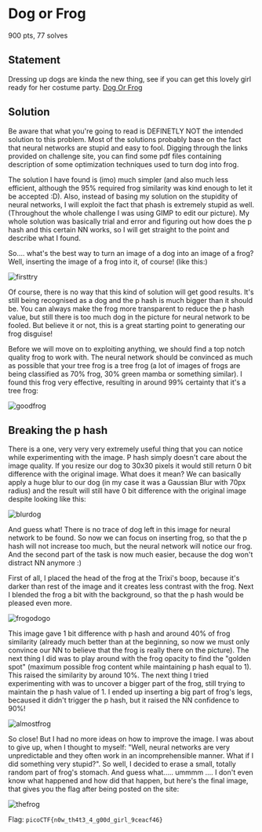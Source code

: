Dog or Frog
===========

900 pts, 77 solves

Statement
---------

Dressing up dogs are kinda the new thing, see if you can get this lovely girl ready for her costume party. [Dog Or Frog](http://2018shell2.picoctf.com:5467/)

Solution
--------

Be aware that what you're going to read is DEFINETLY NOT the intended solution to this problem. Most of the solutions probably base on the fact that neural networks are stupid and easy to fool. Digging through the links provided on challenge site, you can find some pdf files containing description of some optimization techniques used to turn dog into frog.

The solution I have found is (imo) much simpler (and also much less efficient, although the 95% required frog similarity was kind enough to let it be accepted :D). Also, instead of basing my solution on the stupidity of neural networks, I will exploit the fact that phash is extremely stupid as well. (Throughout the whole challenge I was using GIMP to edit our picture).
My whole solution was basically trial and error and figuring out how does the p hash and this certain NN works, so I will get straight to the point and describe what I found.

So.... what's the best way to turn an image of a dog into an image of a frog? Well, inserting the image of a frog into it, of course! (like this:)

![firsttry](img1.png)

Of course, there is no way that this kind of solution will get good results. It's still being recognised as a dog and the p hash is much bigger than it should be. You can always make the frog more transparent to reduce the p hash value, but still there is too much dog in the picture for neural network to be fooled. But believe it or not, this is a great starting point to generating our frog disguise!

Before we will move on to exploiting anything, we should find a top notch quality frog to work with. The neural network should be convinced as much as possible that your tree frog is a tree frog (a lot of images of frogs are being classified as 70% frog, 30% green mamba or something similar). I found this frog very effective, resulting in around 99% certainty that it's a tree frog:

![goodfrog](img2.png)

Breaking the p hash
-------------------

There is a one, very very very extremely useful thing that you can notice while experimenting with the image. P hash simply doesn't care about the image quality. If you resize our dog to 30x30 pixels it would still return 0 bit difference with the original image. What does it mean? We can basically apply a huge blur to our dog (in my case it was a Gaussian Blur with 70px radius) and the result will still have 0 bit difference with the original image despite looking like this:

![blurdog](img3.png)

And guess what! There is no trace of dog left in this image for neural network to be found. So now we can focus on inserting frog, so that the p hash will not increase too much, but the neural network will notice our frog. And the second part of the task is now much easier, because the dog won't distract NN anymore :)

First of all, I placed the head of the frog at the Trixi's boop, because it's darker than rest of the image and it creates less contrast with the frog. Next I blended the frog a bit with the background, so that the p hash would be pleased even more.

![frogodogo](img4.png)

This image gave 1 bit difference with p hash and around 40% of frog similarity (already much better than at the beginning, so now we must only convince our NN to believe that the frog is really there on the picture). The next thing I did was to play around with the frog opacity to find the "golden spot" (maximum possible frog content while maintaining p hash equal to 1). This raised the similarity by around 10%. The next thing I tried experimenting with was to uncover a bigger part of the frog, still trying to maintain the p hash value of 1. I ended up inserting a big part of frog's legs, becaused it didn't trigger the p hash, but it raised the NN confidence to 90%!

![almostfrog](img5.png)

So close! But I had no more ideas on how to improve the image. I was about to give up, when I thought to myself: "Well, neural networks are very unpredictable and they often work in an incomprehensible manner. What if I did something very stupid?". So well, I decided to erase a small, totally random part of frog's stomach. And guess what..... ummmm .... I don't even know what happened and how did that happen, but here's the final image, that gives you the flag after being posted on the site:

![thefrog](img6.png)

Flag: ```picoCTF{n0w_th4t3_4_g00d_girl_9ceacf46}```
